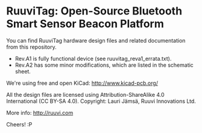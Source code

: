 # RuuviTag: Open-Source Bluetooth Smart Sensor Beacon Platform
You can find RuuviTag hardware design files and related documentation from this repository.

* Rev.A1 is fully functional device (see ruuvitag_reva1_errata.txt).
* Rev.A2 has some minor modifications, which are listed in the schematic sheet.

We're using free and open KiCad: http://www.kicad-pcb.org/

All the design files are licensed using Attribution-ShareAlike 4.0 International (CC BY-SA 4.0).
Copyright: Lauri Jämsä, Ruuvi Innovations Ltd.

More info: http://ruuvi.com

Cheers! :P
